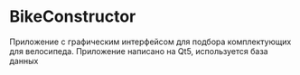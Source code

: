 # BikeConstructor
Приложение с графическим интерфейсом для подбора комплектующих для велосипеда. Приложение написано на Qt5, используется база данных
